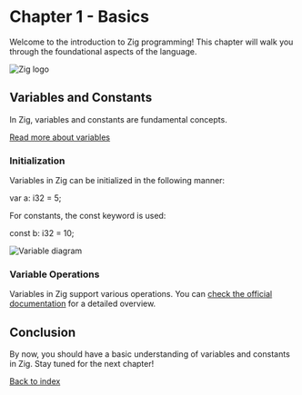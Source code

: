 # Chapter 1 - Basics

Welcome to the introduction to Zig programming! This chapter will walk you through the foundational aspects of the language.

![Zig logo](https://example.com/path/to/zig-logo.png)

## Variables and Constants

In Zig, variables and constants are fundamental concepts.

[Read more about variables](https://ziglang.org/documentation/master/#Variables)

### Initialization

Variables in Zig can be initialized in the following manner:

var a: i32 = 5;

For constants, the const keyword is used:

const b: i32 = 10;

![Variable diagram](https://example.com/path/to/variable-diagram.png)

### Variable Operations

Variables in Zig support various operations. You can [check the official documentation](https://ziglang.org/documentation/master/#Operations) for a detailed overview.

## Conclusion

By now, you should have a basic understanding of variables and constants in Zig. Stay tuned for the next chapter!

[Back to index](https://ziglearn.org)